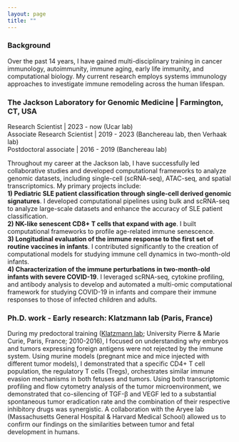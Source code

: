 ```yaml
---
layout: page
title: ""
---
```


### Background 

Over the past 14 years, I have gained multi-disciplinary training in cancer immunology, autoimmunity, immune aging, early life immunity, and computational biology. My current research employs systems immunology approaches to investigate immune remodeling across the human lifespan. 

### The Jackson Laboratory for Genomic Medicine | Farmington, CT, USA
Research Scientist | 2023 - now (Ucar lab) <br>
Associate Research Scientist | 2019 - 2023 (Banchereau lab, then Verhaak lab)  <br>
Postdoctoral associate | 2016 - 2019 (Banchereau lab) <br>

Throughout my career at the Jackson lab, I have successfully led collaborative studies and developed computational frameworks to analyze genomic datasets, including single-cell (scRNA-seq), ATAC-seq, and spatial transcriptomics. My primary projects include: <br>
**1) Pediatric SLE patient classification through single-cell derived genomic signatures**. I developed computational pipelines using bulk and scRNA-seq to analyze large-scale datasets and enhance the accuracy of SLE patient classification. <br>
**2) NK-like senescent CD8+ T cells that expand with age**. I built computational frameworks to profile age-related immune senescence. <br>
**3) Longitudinal evaluation of the immune response to the first set of routine vaccines in infants**. I contributed significantly to the creation of computational models for studying immune cell dynamics in two-month-old infants. <br>
**4) Characterization of the immune perturbations in two-month-old infants with severe COVID-19**. I leveraged scRNA-seq, cytokine profiling, and antibody analysis to develop and automated a multi-omic computational framework for studying COVID-19 in infants and compare their immune responses to those of infected children and adults. <br>

### Ph.D. work - Early research: Klatzmann lab (Paris, France)

During my predoctoral training ([Klatzmann lab]; University Pierre & Marie Curie, Paris, France; 2010-2016), I focused on understanding why embryos and tumors expressing foreign antigens were not rejected by the immune system. Using murine models (pregnant mice and mice injected with different tumor models), I demonstrated that a specific CD4+ T cell population, the regulatory T cells (Tregs), orchestrates similar immune evasion mechanisms in both fetuses and tumors. Using both transcriptomic profiling and flow cytometry analysis of the tumor microenvironment, we demonstrated that co-silencing of TGF-β and VEGF led to a substantial spontaneous tumor eradication rate and the combination of their respective inhibitory drugs was synergistic.  A collaboration with the Aryee lab (Massachusetts General Hospital & Harvard Medical School) allowed us to confirm our findings on the similarities between tumor and fetal development in humans. 


[Klatzmann lab]: https://www.i3-immuno.fr/
[Ucar lab]: https://www.jax.org/research-and-faculty/research-labs/the-ucar-lab





